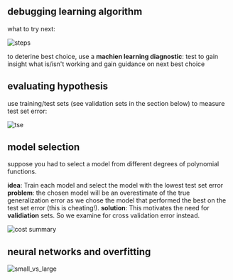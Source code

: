 ## debugging learning algorithm

what to try next:

![steps](https://i.gyazo.com/474c2e024735d816b7a249111bca3475.png)

to deterine best choice, use a **machien learning diagnostic**: test to gain insight what is/isn't working and gain guidance on next best choice

## evaluating hypothesis

use training/test sets (see validation sets in the section below) to measure test set error:

![tse](https://i.gyazo.com/8e74c6fa3a39837b0f4e7f4d1b461e08.png)

## model selection

suppose you had to select a model from different degrees of polynomial functions. 

**idea**: Train each model and select the model with the lowest test set error 
**problem**: the chosen model will be an overestimate of the true generalization error as we chose the model that performed the best on the test set error (this is cheating!).
**solution**: This motivates the need for **validiation** sets. So we examine for cross validation error instead.

![cost summary](https://i.gyazo.com/1b055c0275ca6a0fd25377cd11756409.png)


## neural networks and overfitting

![small_vs_large](https://i.gyazo.com/008496cf9fd2dbf8b41cf82e1493c95e.png)
